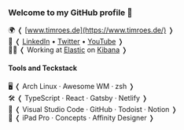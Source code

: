 ### Welcome to my GitHub profile 👋

🌍 ❬ [www.timroes.de](https://www.timroes.de/) ❭ <br>
👥 ❬ [LinkedIn](https://www.linkedin.com/in/timroes/) • [Twitter](https://twitter.com/tim_roes) • [YouTube](https://youtube.com/TimRoes) ❭ <br>
👨‍💻 ❬ Working at [Elastic](http://github.com/elastic) on [Kibana](https://github.com/elastic/kibana) ❭

#### Tools and Teckstack

🖥️ ❬ Arch Linux · Awesome WM · zsh ❭ <br>
🛠️ ❬ TypeScript · React · Gatsby · Netlify ❭ <br>
📝 ❬ Visual Studio Code · GitHub · Todoist · Notion ❭ <br>
🎨 ❬ iPad Pro · Concepts · Affinity Designer ❭
